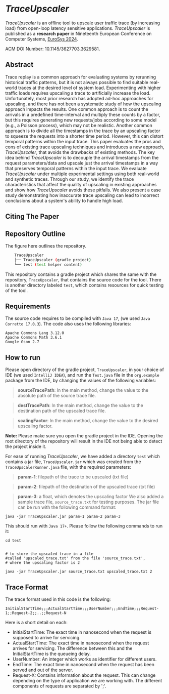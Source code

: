 # _TraceUpscaler_

_TraceUpscaler_ is an offline tool to upscale user traffic trace (by increasing load) from open-loop latency sensitive applications.
_TraceUpscaler_ is published as a __research paper__ in Nineteenth European Conference on Computer Systems, [EuroSys 2024](https://2024.eurosys.org/).

ACM DOI Number: 10.1145/3627703.3629581.

## Abstract
Trace replay is a common approach for evaluating systems by rerunning historical traffic patterns, but it is not always possible to find suitable real-world traces at the desired level of system load. Experimenting with higher traffic loads requires upscaling a trace to artificially increase the load. Unfortunately, most prior research has adopted ad-hoc approaches for upscaling, and there has not been a systematic study of how the upscaling approach impacts the results. One common approach is to count the arrivals in a predefined time-interval and multiply these counts by a factor, but this requires generating new requests/jobs according to some model (e.g., a Poisson process), which may not be realistic. Another common approach is to divide all the timestamps in the trace by an upscaling factor to squeeze the requests into a shorter time period. However, this can distort temporal patterns within the input trace. This paper evaluates the pros and cons of existing trace upscaling techniques and introduces a new approach, _TraceUpscaler_, that avoids the drawbacks of existing methods. The key idea behind _TraceUpscaler_ is to decouple the arrival timestamps from the request parameters/data and upscale just the arrival timestamps in a way that preserves temporal patterns within the input trace. We evaluate _TraceUpscaler_ under multiple experimental settings using both real-world and synthetic traces. Through our study, we identify the trace characteristics that affect the quality of upscaling in existing approaches and show how _TraceUpscaler_ avoids these pitfalls. We also present a case study demonstrating how inaccurate trace upscaling can lead to incorrect conclusions about a system's ability to handle high load.


## Citing The Paper


## Repository Outline
The figure here outlines the repository.

```bash
    TraceUpscaler
    ├── TraceUpscaler (gradle project)
    └── test (test helper content)
```

This repository contains a gradle project which shares the same with the repository, `TraceUpscaler`, that contains the source code for the tool.
There is another directory labeled `test`, which contains resources for quick testing of the tool.

## Requirements

The source code requires to be compiled with `Java 17`, (we used `Java Corretto 17.0.3`).
The code also uses the following libraries:

```
Apache Commons Lang 3.12.0
Apache Commons Math 3.6.1
Google Gson 2.7
```

## How to run

Please open directory  of the gradle project, `TraceUpscaler`, in your choice of IDE (we used `IntelliJ IDEA`), and run the `Test.java` file in the `org.example` package from the IDE, by changing the values of the following variables:
> __sourceTracePath__: In the main method, change the value to the absolute path of the source trace file.

> __destTracePath__:  In the main method, change the value to the destination path of the upscaled trace file.

> __scalingFactor__:  In the main method, change the value to the desired upscaling factor. 

__Note:__ Please make sure you open the gradle project in the IDE. Opening the root directory of the repository will result in the IDE not being able to detect the project inside it.
 



For ease of running _TraceUpscaler_, we have added a directory `test` which contains a jar file, `TraceUpscaler.jar` which was created from the  `TraceUpscalerRunner.java` file, with the required parameters:

> __param-1__: filepath of the trace to be upscaled (txt file)

> __param-2__: filepath of the destination of the upscaled trace (txt file)

>__param-3__: a float, which denotes the upscaling factor We also added a sample trace file, `source_trace.txt` for testing purposes. The jar file can be run with the following command format:

```
java -jar TraceUpscaler.jar param-1 param-2 param-3 
```

This should run with `Java 17+`. Please follow the following commands to run it:

```
cd test


# to store the upscaled trace in a file
#called 'upscaled_trace.txt' from the file 'source_trace.txt',
# where the upscaling factor is 2

java -jar TraceUpscaler.jar source_trace.txt upscaled_trace.txt 2

```

## Trace Format

The trace format used in this code is the following:

```
InitialStartTime;;;ActualStartTime;;;UserNumber;;;EndTime;;;Request-1;;Request-2;;..;;Request-N
```

Here is a short detail on each:

- InitialStartTime: The exact time in nanosecond when the request is supposed to arrive for servicing.
- ActualStartTime: The exact time in nanosecond when the request arrives for servicing. The difference between this and the InitialStartTime is the queueing delay.
- UserNumber: An integer which works as identifier for different users.
- EndTime: The exact time in nanosecond when the request has been served and out of the server.
- Request-X: Contains information about the request. This can change depending on the type of application we are working with. The different components of requests are separated by ';'.

